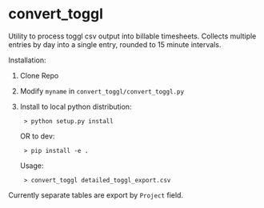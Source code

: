 # convert_toggl

Utility to process toggl csv output into billable timesheets. Collects multiple entries by day into a single entry, rounded to 15 minute intervals.

Installation:

1. Clone Repo

2. Modify `myname` in `convert_toggl/convert_toggl.py`

3. Install to local python distribution:

        > python setup.py install

    OR to dev:

        > pip install -e .

    Usage:

        > convert_toggl detailed_toggl_export.csv

Currently separate tables are export by `Project` field.
